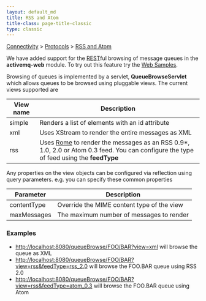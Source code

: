 ```yaml
---
layout: default_md
title: RSS and Atom 
title-class: page-title-classic
type: classic
---
```


[Connectivity](connectivity) > [Protocols](protocols) > [RSS and Atom](rss-and-atom)


We have added support for the [REST](rest)ful browsing of message queues in the **activemq-web** module. To try out this feature try the [Web Samples](web-samples).

Browsing of queues is implemented by a servlet, **QueueBrowseServlet** which allows queues to be browsed using pluggable views. The current views supported are

View name|Description
---|---
simple|Renders a list of <message> elements with an id attribute
xml|Uses XStream to render the entire messages as XML
rss|Uses [Rome](https://rome.dev.java.net/) to render the messages as an RSS 0.9*, 1.0, 2.0 or Atom 0.3 feed. You can configure the type of feed using the **feedType**

Any properties on the view objects can be configured via reflection using query parameters. e.g. you can specify these common properties

Parameter|Description
---|---
contentType|Override the MIME content type of the view
maxMessages|The maximum number of messages to render

### Examples

*   [http://localhost:8080/queueBrowse/FOO/BAR?view=xml](http://localhost:8080/queueBrowse/FOO/BAR?view=xml) will browse the queue as XML
*   [http://localhost:8080/queueBrowse/FOO/BAR?view=rss&feedType=rss_2.0](http://localhost:8080/queueBrowse/FOO/BAR?view=rss&feedType=rss_2.0) will browse the FOO.BAR queue using RSS 2.0
*   [http://localhost:8080/queueBrowse/FOO/BAR?view=rss&feedType=atom_0.3](http://localhost:8080/queueBrowse/FOO/BAR?view=rss&feedType=atom_0.3) will browse the FOO.BAR queue using Atom

